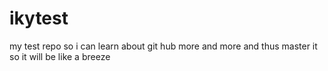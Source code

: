 ikytest
=======

my test repo so i can learn about git hub more and more and thus master it so it will be like a breeze
